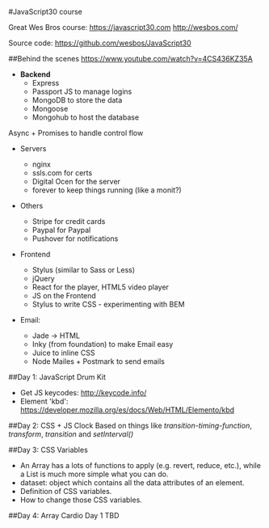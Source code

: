 #JavaScript30 course

Great Wes Bros course: 
https://javascript30.com
http://wesbos.com/

Source code:
https://github.com/wesbos/JavaScript30

##Behind the scenes
https://www.youtube.com/watch?v=4CS436KZ35A

* **Backend**
  * Express
  * Passport JS to manage logins
  * MongoDB to store the data
  * Mongoose
  * Mongohub to host the database

Async + Promises to handle control flow

* Servers
  * nginx
  * ssls.com for certs
  * Digital Ocen for the server
  * forever to keep things running (like a monit?)

* Others
  * Stripe for credit cards
  * Paypal for Paypal
  * Pushover for notifications

* Frontend
  * Stylus (similar to Sass or Less)
  * jQuery
  * React for the player, HTML5 video player
  * JS on the Frontend
  * Stylus to write CSS - experimenting with BEM

* Email:
  * Jade -> HTML
  * Inky (from foundation) to make Email easy
  * Juice to inline CSS
  * Node Mailes + Postmark to send emails



##Day 1: JavaScript Drum Kit
* Get JS keycodes: http://keycode.info/
* Element 'kbd': https://developer.mozilla.org/es/docs/Web/HTML/Elemento/kbd

##Day 2: CSS + JS Clock
Based on things like *transition-timing-function*, *transform*, *transition* and *setInterval()*

##Day 3: CSS Variables
* An Array has a lots of functions to apply (e.g. revert, reduce, etc.), while a List is much more simple what you can do.
* dataset: object which contains all the data attributes of an element.
* Definition of CSS variables.
* How to change those CSS variables.

##Day 4: Array Cardio Day 1
TBD